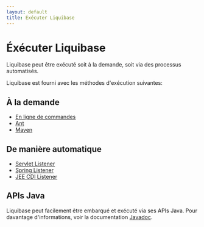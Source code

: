 ```yaml
---
layout: default
title: Éxécuter Liquibase
---
```


# Éxécuter Liquibase #

Liquibase peut être exécuté soit à la demande, soit via des processus automatisés.

Liquibase est fourni avec les méthodes d'exécution suivantes:

## À la demande

- <a href="command_line.html">En ligne de commandes</a>
- <a href="ant/index.html">Ant</a>
- <a href="maven/index.html">Maven</a>

## De manière automatique

- <a href="servlet_listener.html">Servlet Listener</a>
- <a href="spring.html">Spring Listener</a>
- <a href="cdi.html">JEE CDI Listener</a>

## APIs Java 

Liquibase peut facilement être embarqué et exécuté via ses APIs Java. Pour davantage d'informations, voir la documentation <a href="../javadoc/index.html">Javadoc</a>.




